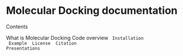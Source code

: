 Molecular Docking documentation
==================================

Contents


 What is Molecular Docking <Intro>
 Code overview <Code>
 Installation  <Install>
 Example <Example>
 License <License>
 Citation <Citation>
 Presentations <Presentations>          

